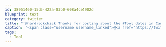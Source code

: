 ```yaml
---
id: 38951460-15d6-422a-83b0-608a4ce4902d
blueprint: text
category: twitter
title: "'@hardrockchick Thanks for posting about the #Tool dates in Canada.  I had no idea, found out just in time to get tix."
caption: '<span class="username username_linked">@<a href="https://twitter.com/hardrockchick" title="hardrockchick">hardrockchick</a></span> Thanks for posting about the <span class="hashtag hashtag_local">#<a href="http://tweettemp.darylchymko.ca/?tag=tool">Tool</a> dates in Canada.  I had no idea, found out just in time to get tix.'
tags:
  - Tool
---
```

